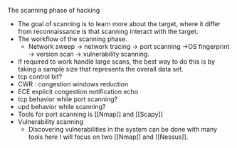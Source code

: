 The scanning phase of hacking
- The goal of scanning is to learn more about the target, where it differ from reconnaissance is that scanning interact with the target.
- The workflow of the scanning phase.
    - Network sweep → network tracing → port scanning →OS fingerprint → version scan → vulnerability scanning.
- If required to work handle large scans, the best way to do this is by taking a sample size that represents the overall data set. 
- tcp control bit? 
- CWR : congestion windows reduction
- ECE explicit congestion notification echo
- tcp behavior while port scanning? 
- upd behavior while scanning? 
- Tools for port scanning is [[Nmap]] and [[Scapy]]
- Vulnerability scanning
    - Discovering vulnerabilities in the system can be done with many tools here I will focus on two [[Nmap]] and [[Nessus]]. 
